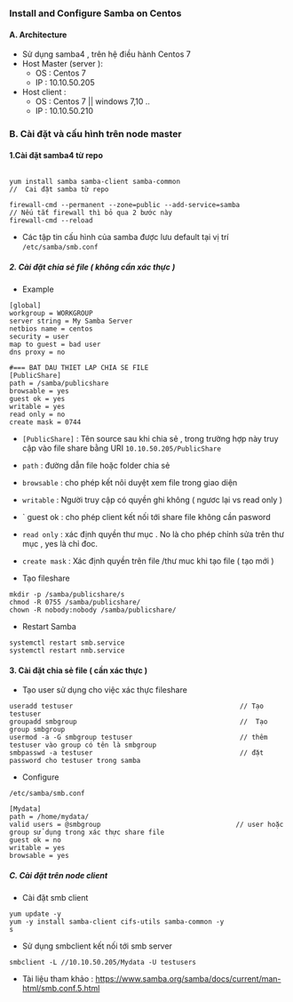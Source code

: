 ### Install and Configure Samba on Centos 
#### A. Architecture 
- Sử dụng samba4 , trên hệ điều hành Centos 7
- Host Master (server ): 
  - OS : Centos 7 
  - IP : 10.10.50.205
- Host client :   
  - OS : Centos 7 || windows 7,10 ..
  - IP : 10.10.50.210
  
  
### B. Cài đặt và cấu hình trên node master 
#### 1.Cài đặt samba4 từ repo

```

yum install samba samba-client samba-common                                            //  Cai đặt samba từ repo
 
firewall-cmd --permanent --zone=public --add-service=samba                             // Nếu tắt firewall thì bỏ qua 2 bước này 
firewall-cmd --reload
```

- Các tập tin cấu hình của samba được lưu default tại vị trí ` /etc/samba/smb.conf `
##### 2. Cài đặt chia sẻ file ( không cần xác thực )
- Example 
```
[global]
workgroup = WORKGROUP
server string = My Samba Server
netbios name = centos
security = user
map to guest = bad user
dns proxy = no

#=== BAT DAU THIET LAP CHIA SE FILE
[PublicShare]
path = /samba/publicshare
browsable = yes
guest ok = yes
writable = yes
read only = no
create mask = 0744
```
- ` [PublicShare] ` : Tên source sau khi chia sẻ , trong trường hợp này truy cập vào file share bằng URI `10.10.50.205/PublicShare ` 
- ` path ` : đường dẫn file hoặc folder chia sẻ 
- ` browsable ` : cho phép kết nôi duyệt xem file trong giao diện  
- ` writable ` : Người truy cập có quyền ghi không ( ngươc lại vs read only )
- ` guest ok : cho phép client kết nối tới share file không cần pasword 
- ` read only ` : xác định quyền thư mục . No là cho phép chỉnh sửa trên thư mục , yes là chỉ đoc.
- ` create mask ` : Xác định quyền trên file /thư muc khi tạo file ( tạo mới )

- Tạo fileshare 
```
mkdir -p /samba/publicshare/s
chmod -R 0755 /samba/publicshare/
chown -R nobody:nobody /samba/publicshare/
```
- Restart Samba 
```
systemctl restart smb.service
systemctl restart nmb.service
```

#### 3. Cài đặt chia sẻ file ( cần xác thực )
- Tạo user sử dụng cho việc xác thực fileshare
```
useradd testuser                                          // Tạo testuser
groupadd smbgroup                                         //  Tạo group smbgroup
usermod -a -G smbgroup testuser                           // thêm testuser vào group có tên là smbgroup 
smbpasswd -a testuser                                     // đặt password cho testuser trong samba 
```

-  Configure 
```
/etc/samba/smb.conf 

[Mydata]
path = /home/mydata/
valid users = @smbgroup                                  // user hoặc group sử dụng trong xác thực share file 
guest ok = no
writable = yes
browsable = yes

```

##### C. Cài đặt trên node client 

- Cài đặt smb client 
```
yum update -y
yum -y install samba-client cifs-utils samba-common -y
s
```
- Sử dụng smbclient kết nối tới smb server 
```
smbclient -L //10.10.50.205/Mydata -U testusers
```

- Tài liệu tham khảo : https://www.samba.org/samba/docs/current/man-html/smb.conf.5.html










